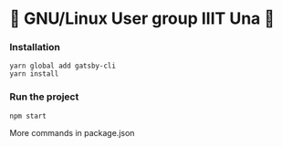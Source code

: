 # 🐧 GNU/Linux User group IIIT Una 🐧

### Installation

```
yarn global add gatsby-cli
yarn install
```

### Run the project

```
npm start
```

More commands in package.json
